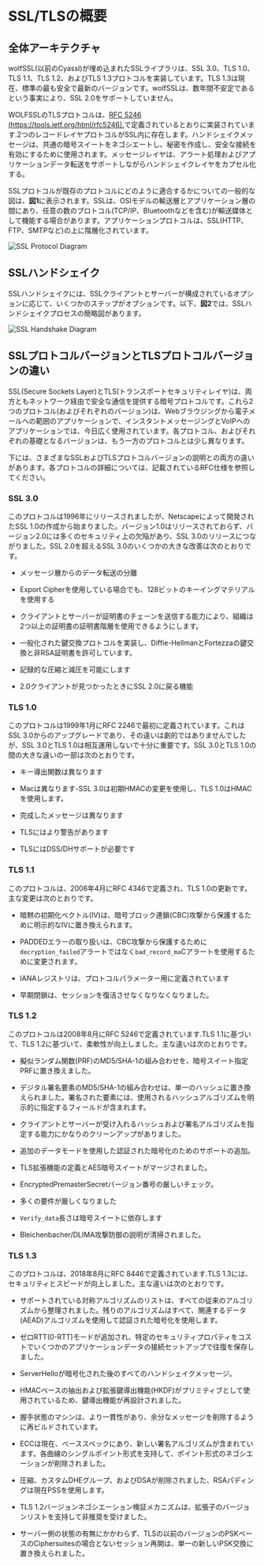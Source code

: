 

# SSL/TLSの概要




## 全体アーキテクチャ



wolfSSL(以前のCyassl)が埋め込まれたSSLライブラリは、SSL 3.0、TLS 1.0、TLS 1.1、TLS 1.2、およびTLS 1.3プロトコルを実装しています。TLS 1.3は現在、標準の最も安全で最新のバージョンです。wolfSSLは、数年間不安定であるという事実により、SSL 2.0をサポートしていません。


WOLFSSLのTLSプロトコルは、[RFC 5246 (https://tools.ietf.org/html/rfc5246).](https://tools.ietf.org/html/rfc5246)で定義されているとおりに実装されています.2つのレコードレイヤプロトコルがSSL内に存在します。ハンドシェイクメッセージは、共通の暗号スイートをネゴシエートし、秘密を作成し、安全な接続を有効にするために使用されます。メッセージレイヤは、アラート処理およびアプリケーションデータ転送をサポートしながらハンドシェイクレイヤをカプセル化する。


SSLプロトコルが既存のプロトコルにどのように適合するかについての一般的な図は、**図1**に表示されます。SSLは、OSIモデルの輸送層とアプリケーション層の間にあり、任意の数のプロトコル(TCP/IP、Bluetoothなどを含む)が輸送媒体として機能する場合があります。アプリケーションプロトコルは、SSL(HTTP、FTP、SMTPなど)の上に階層化されています。

![SSL Protocol Diagram](sslprotocol.png "SSL Protocol Diagram")




## SSLハンドシェイク



SSLハンドシェイクには、SSLクライアントとサーバーが構成されているオプションに応じて、いくつかのステップがオプションです。以下、**図2**では、SSLハンドシェイクプロセスの簡略図があります。

![SSL Handshake Diagram](sslhandshake.png "SSL Handshake Diagram")




## SSLプロトコルバージョンとTLSプロトコルバージョンの違い



SSL(Secure Sockets Layer)とTLS(トランスポートセキュリティレイヤ)は、両方ともネットワーク経由で安全な通信を提供する暗号プロトコルです。これら2つのプロトコル(およびそれぞれのバージョン)は、Webブラウジングから電子メールへの範囲のアプリケーションで、インスタントメッセージングとVoIPへのアプリケーションでは、今日広く使用されています。各プロトコル、およびそれぞれの基礎となるバージョンは、もう一方のプロトコルとは少し異なります。


下には、さまざまなSSLおよびTLSプロトコルバージョンの説明との両方の違いがあります。各プロトコルの詳細については、記載されているRFC仕様を参照してください。



### SSL 3.0




このプロトコルは1996年にリリースされましたが、Netscapeによって開発されたSSL 1.0の作成から始まりました。バージョン1.0はリリースされておらず、バージョン2.0には多くのセキュリティ上の欠陥があり、SSL 3.0のリリースにつながりました。SSL 2.0を超えるSSL 3.0のいくつかの大きな改善は次のとおりです。



* メッセージ層からのデータ転送の分離


* Export Cipherを使用している場合でも、128ビットのキーイングマテリアルを使用する


* クライアントとサーバーが証明書のチェーンを送信する能力により、組織は2つ以上の証明書の証明書階層を使用できるようにします。


* 一般化された鍵交換プロトコルを実装し、Diffie-HellmanとFortezzaの鍵交換と非RSA証明書を許可しています。


* 記録的な圧縮と減圧を可能にします


* 2.0クライアントが見つかったときにSSL 2.0に戻る機能




### TLS 1.0




このプロトコルは1999年1月にRFC 2246で最初に定義されています。これはSSL 3.0からのアップグレードであり、その違いは劇的ではありませんでしたが、SSL 3.0とTLS 1.0は相互運用しないで十分に重要です。SSL 3.0とTLS 1.0の間の大きな違いの一部は次のとおりです。



* キー導出関数は異なります


* Macは異なります-SSL 3.0は初期HMACの変更を使用し、TLS 1.0はHMACを使用します。


* 完成したメッセージは異なります


* TLSにはより警告があります


* TLSにはDSS/DHサポートが必要です




### TLS 1.1




このプロトコルは、2006年4月にRFC 4346で定義され、TLS 1.0の更新です。主な変更は次のとおりです。



* 暗黙の初期化ベクトル(IV)は、暗号ブロック連鎖(CBC)攻撃から保護するために明示的なIVに置き換えられます。


* PADDEDエラーの取り扱いは、CBC攻撃から保護するために`decryption_failed`アラートではなく`bad_record_ma`Cアラートを使用するために変更されます。


* IANAレジストリは、プロトコルパラメーター用に定義されています


* 早期閉鎖は、セッションを復活させなくなりなくなりました。




### TLS 1.2




このプロトコルは2008年8月にRFC 5246で定義されています.TLS 1.1に基づいて、TLS 1.2に基づいて、柔軟性が向上しました。主な違いは次のとおりです。



* 擬似ランダム関数(PRF)のMD5/SHA-1の組み合わせを、暗号スイート指定PRFに置き換えました。


* デジタル署名要素のMD5/SHA-1の組み合わせは、単一のハッシュに置き換えられました。署名された要素には、使用されるハッシュアルゴリズムを明示的に指定するフィールドが含まれます。


* クライアントとサーバーが受け入れるハッシュおよび署名アルゴリズムを指定する能力にかなりのクリーンアップがありました。


* 追加のデータモードを使用した認証された暗号化のためのサポートの追加。


* TLS拡張機能の定義とAES暗号スイートがマージされました。


* EncryptedPremasterSecretバージョン番号の厳しいチェック。


* 多くの要件が厳しくなりました


* `Verify_data`長さは暗号スイートに依存します


* Bleichenbacher/DLIMA攻撃防御の説明が清掃されました。




### TLS 1.3




このプロトコルは、2018年8月にRFC 8446で定義されています.TLS 1.3には、セキュリティとスピードが向上しました。主な違いは次のとおりです。



* サポートされている対称アルゴリズムのリストは、すべての従来のアルゴリズムから整理されました。残りのアルゴリズムはすべて、関連するデータ(AEAD)アルゴリズムを使用して認証された暗号化を使用します。


* ゼロRTT(0-RTT)モードが追加され、特定のセキュリティプロパティをコストでいくつかのアプリケーションデータの接続セットアップで往復を保存しました。


* ServerHelloが暗号化された後のすべてのハンドシェイクメッセージ。


* HMACベースの抽出および拡張鍵導出機能(HKDF)がプリミティブとして使用されているため、鍵導出機能が再設計されました。


* 握手状態のマシンは、より一貫性があり、余分なメッセージを削除するように再ビルドされています。


* ECCは現在、ベーススペックにあり、新しい署名アルゴリズムが含まれています。各曲線のシングルポイント形式を支持して、ポイント形式のネゴシエーションが削除されました。


* 圧縮、カスタムDHEグループ、およびDSAが削除されました、RSAパディングは現在PSSを使用します。


* TLS 1.2バージョンネゴシエーション検証メカニズムは、拡張子のバージョンリストを支持して非推奨を受けました。


* サーバー側の状態の有無にかかわらず、TLSの以前のバージョンのPSKベースのCiphersuitesの場合とないセッション再開は、単一の新しいPSK交換に置き換えられました。
